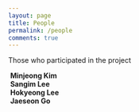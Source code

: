```yaml
---
layout: page
title: People
permalink: /people
comments: true
---
```


<div class="justify-content-between">
<p>Those who participated in the project</p>
    <div class="row">
        <div class="col-12 col-md-6 col-lg-3 pr-lg-0 mb-20px people_box">
            <div class="people_img">
                <img class="" src="{{site.baseurl}}/assets/images/Minjeong.png" alt="" />
                <b>Minjeong Kim</b>
            </div>
            <!-- <div class="people_txt">
                <b>Minjeong Kim</b>
                <p>This website is built with Jekyll and Mediumish template for Jekyll. It's for demonstration purposes, no real content can be found.</p>
            </div> -->
        </div>
        <div class="col-12 col-md-6 col-lg-3 pr-lg-0 mb-20px people_box">
            <div class="people_img">
                <img class="" src="{{site.baseurl}}/assets/images/Sangim.png" alt="" />
                <b>Sangim Lee</b>
            </div>
            <!-- <div class="people_txt">
                <b>Sangim Lee</b>
                <p>This website is built with Jekyll and Mediumish template for Jekyll. It's for demonstration purposes, no real content can be found.</p>
            </div> -->
        </div>
        <div class="col-12 col-md-6 col-lg-3 pr-lg-0 mb-20px people_box">
            <div class="people_img">
                <img class="" src="{{site.baseurl}}/assets/images/Hokyeong.png" alt="" />
                <b>Hokyeong Lee</b>
            </div>
            <!-- <div class="people_txt">
                <b>Hokyeon Lee</b>
                <p>This website is built with Jekyll and Mediumish template for Jekyll. It's for demonstration purposes, no real content can be found. </p>
            </div> -->
        </div>
        <div class="col-12 col-md-6 col-lg-3 pr-lg-0 mb-20px people_box">
            <div class="people_img">
                <img class="" src="{{site.baseurl}}/assets/images/Jaeseon.png" alt="" />
                <b>Jaeseon Go</b>
            </div>
            <!-- <div class="people_txt">
                <b>Jaeseon Go</b>
                <p> Mediumish template for Jekyll is compatible with Github pages, in fact even this demo is created with Github Pages and hosted with Github.</p>
            </div> -->
        </div>       
    </div>
</div>
